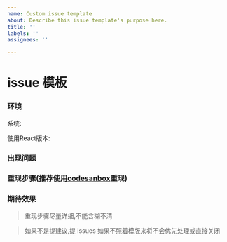 ```yaml
---
name: Custom issue template
about: Describe this issue template's purpose here.
title: ''
labels: ''
assignees: ''

---
```


# issue 模板

### 环境

系统:

使用React版本:

### 出现问题

### 重现步骤(推荐使用[codesanbox](https://codesandbox.io)重现)

### 期待效果

> 重现步骤尽量详细,不能含糊不清

> 如果不是提建议,提 issues 如果不照着模版来将不会优先处理或直接关闭

